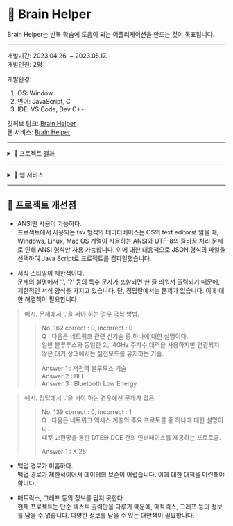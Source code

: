 # 📌 Brain Helper

Brain Helper는 반복 학습에 도움이 되는 어플리케이션을 만드는 것이 목표입니다.

---

개발기간: 2023.04.26. ~ 2023.05.17.  
개발인원: 2명

개발환경:

1. OS: Window
2. 언어: JavaScript, C
3. IDE: VS Code, Dev C++

깃허브 링크: [Brain Helper](https://github.com/909ma/Brain-Helper)  
웹 서비스: [Brain Helper](<https://909ma.github.io/Brain-Helper/%EB%A6%B4%EB%A6%AC%EC%A6%88%20%ED%8C%8C%EC%9D%BC/Review%20Note(json).html>)

---

<details>
    <summary>📁 프로젝트 결과</summary>  
   
## 📑 프로젝트 결과

|                                             결과1 : 과목 조회                                             |                                             결과2 : 순차 출제                                             |
| :-------------------------------------------------------------------------------------------------------: | :-------------------------------------------------------------------------------------------------------: |
| <img src="./2023.05. 브레인 헬퍼/1 과목 조회.gif" width="100%" height="" title="" alt="1번 이미지"></img> | <img src="./2023.05. 브레인 헬퍼/2 순차 출제.gif" width="100%" height="" title="" alt="2번 이미지"></img> |

|                                             결과3 : 랜덤 출제                                             |                                             결과4 : 선택 출제                                             |
| :-------------------------------------------------------------------------------------------------------: | :-------------------------------------------------------------------------------------------------------: |
| <img src="./2023.05. 브레인 헬퍼/3 랜덤 출제.gif" width="100%" height="" title="" alt="3번 이미지"></img> | <img src="./2023.05. 브레인 헬퍼/4 선택 출제.gif" width="100%" height="" title="" alt="4번 이미지"></img> |

|                                             결과5 : 성적 확인                                             |                                              결과6 : 요점 정리 노트 생성                                              |
| :-------------------------------------------------------------------------------------------------------: | :-------------------------------------------------------------------------------------------------------------------: |
| <img src="./2023.05. 브레인 헬퍼/5 성적 확인.gif" width="100%" height="" title="" alt="5번 이미지"></img> | <img src="./2023.05. 브레인 헬퍼/10%20요점%20정리%20생성.gif" width="100%" height="" title="" alt="6번 이미지"></img> |

|                                                결과7 : 웹 모바일 서비스                                                |                                             결과8 : 웹 모바일 JSON 서비스                                              |
| :--------------------------------------------------------------------------------------------------------------------: | :--------------------------------------------------------------------------------------------------------------------: |
| <img src="./2023.05. 브레인 헬퍼/웹%20모바일%20서비스%201.gif" width="100%" height="" title="" alt="7번 이미지"></img> | <img src="./2023.05. 브레인 헬퍼/웹%20모바일%20서비스%202.gif" width="100%" height="" title="" alt="8번 이미지"></img> |

|                                                결과9 : 과목 조회 기능                                                |
| :------------------------------------------------------------------------------------------------------------------: |
| <img src="./2023.05. 브레인 헬퍼/11%20과목%20조회%20기능.gif" width="50%" height="" title="" alt="9번 이미지"></img> |

|                                                결과10 : 웹 데스크탑 서비스                                                |
| :-----------------------------------------------------------------------------------------------------------------------: |
| <img src="./2023.05. 브레인 헬퍼/웹%20데스크탑%20서비스%201.gif" width="100%" height="" title="" alt="10번 이미지"></img> |

|                                             결과11 : 웹 데스크탑 JSON 서비스                                              |
| :-----------------------------------------------------------------------------------------------------------------------: |
| <img src="./2023.05. 브레인 헬퍼/웹%20데스크탑%20서비스%202.gif" width="100%" height="" title="" alt="11번 이미지"></img> |

</details>

---

<details>
    <summary>📁 웹 서비스</summary>  
   
[Brain Helper](https://909ma.github.io/Brain-Helper/%EB%A6%B4%EB%A6%AC%EC%A6%88%20%ED%8C%8C%EC%9D%BC/Review%20Note(json).html)

|      키       |         활동         |
| :-----------: | :------------------: |
| 아래쪽 화살표 |      정답 보기       |
|  위쪽 화살표  |     정답 가리기      |
|  좌측 화살표  |    이전 문제 보기    |
|  우측 화살표  |    다음 문제 보기    |
|     이동      | 원하는 문제 찾아가기 |

</details>

---

## 📝 프로젝트 개선점

- ANSI만 사용이 가능하다.  
  프로젝트에서 사용되는 tsv 형식의 데이터베이스는 OS의 text editor로 읽을 때, Windows, Linux, Mac OS 계열이 사용하는 ANSI와 UTF-8의 줄바꿈 처리 문제로 인해 ANSI 형식만 사용 가능합니다. 이에 대한 대응책으로 JSON 형식의 파일을 선택하여 Java Script로 프로젝트를 컴파일했습니다.

- 서식 스타일이 제한적이다.  
  문제의 설명에서 '.', '?' 등의 특수 문자가 포함되면 한 줄 띄워져 출력되기 때문에, 제한적인 서식 양식을 가지고 있습니다. 단, 정답란에서는 문제가 없습니다. 이에 대한 해결책이 필요합니다.

> 예시. 문제에서 '.'을 써야 하는 경우 극복 방법.
>
> > No. 162 correct : 0, incorrect : 0  
> > Q : 다음은 네트워크 관련 신기술 중 하나에 대한 설명이다.  
> > 일반 블루투스와 동일한 2。4GHz 주파수 대역을 사용하지만 연결되지 않은 대기 상태에서는 절전모드를 유지하는 기술.
> >
> > Answer 1 : 저전력 블루투스 기술  
> > Answer 2 : BLE  
> > Answer 3 : Bluetooth Low Energy

> 예시. 정답에서 '.'을 써야 하는 경우에선 문제가 없음.
>
> > No. 139 correct : 0, incorrect : 1  
> > Q : 다음은 네트워크 액세스 계층의 주요 프로토콜 중 하나에 대한 설명이다.  
> >  패킷 교환망을 통한 DTE와 DCE 간의 인터페이스를 제공하는 프로토콜.
> >
> > Answer 1 : X.25

- 백업 경로가 미흡하다.  
  백업 경로가 제한적이어서 데이터의 보존이 어렵습니다. 이에 대한 대책을 마련해야 합니다.

- 매트릭스, 그래프 등의 정보를 담지 못한다.  
  현재 프로젝트는 단순 텍스트 출력만을 다루기 때문에, 매트릭스, 그래프 등의 정보를 담을 수 없습니다. 다양한 정보를 담을 수 있는 대안책이 필요합니다.
